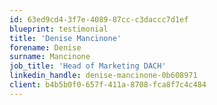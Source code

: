 ```yaml
---
id: 63ed9cd4-3f7e-4089-87cc-c3daccc7d1ef
blueprint: testimonial
title: 'Denise Mancinone'
forename: Denise
surname: Mancinone
job_title: 'Head of Marketing DACH'
linkedin_handle: denise-mancinone-0b608971
client: b4b5b0f0-657f-411a-8708-fca8f7c4c484
---
```


